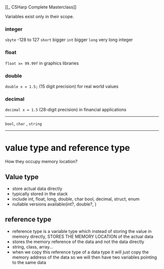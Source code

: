 [[_ CSHarp Complete Masterclass]]


Variables exist only in their scope.

### integer
`sbyte` -128 to 127
`short` bigger
`int` bigger
`long` very long integer

### float
`float x= 99.99f`
in graphics libraries
### double
`double x = 1.5;` (15 digit precision)
for real world values
### decimal
`decimal x = 1.5` (28-digit precision)
in financial applications


-----
`bool`, `char` , `string`



-----
# value type and reference type
How they occupy memory location?

## Value type
- store actual data directly
- typically stored in the stack
- include int, float, long, double, char bool, decimal, struct, enum
- nullable versions available(int?, double?, )

## reference type
- reference type is a variable type which instead of storing the value in memory directly, STORES THE MEMORY LOCATION of the actual data
- stores the memory reference of the data and not the data directly
- string, class, array...
- when we copy this reference type of a data type it will just copy the memory address of the data so we will then have two variables pointing to the same data












